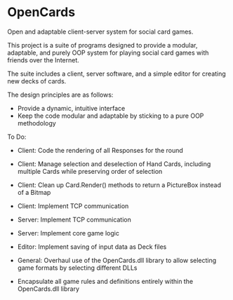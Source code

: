 OpenCards
=========

Open and adaptable client-server system for social card games.

This project is a suite of programs designed to provide a modular, adaptable, and purely OOP system for playing social card games with friends over the Internet.

The suite includes a client, server software, and a simple editor for creating new decks of cards.

The design principles are as follows:

- Provide a dynamic, intuitive interface
- Keep the code modular and adaptable by sticking to a pure OOP methodology

To Do:

- Client: Code the rendering of all Responses for the round
- Client: Manage selection and deselection of Hand Cards, including multiple Cards while preserving order of selection
- Client: Clean up Card.Render() methods to return a PictureBox instead of a Bitmap
- Client: Implement TCP communication

- Server: Implement TCP communication
- Server: Implement core game logic

- Editor: Implement saving of input data as Deck files

- General: Overhaul use of the OpenCards.dll library to allow selecting game formats by selecting different DLLs
- Encapsulate all game rules and definitions entirely within the OpenCards.dll library

